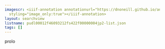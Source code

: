 ```yaml
---
imagescr: <iiif-annotation annotationurl="https://dnoneill.github.io/annotate/annotations/pudl00012f46093212fs422f00000004jp2-2.json"
  styling="image_only:true"></iiif-annotation>
layout: searchview
listname: pudl00012f46093212fs422f00000004jp2-list.json
tags: []
---
```

prolo
